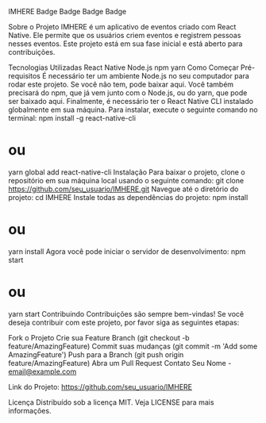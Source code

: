 IMHERE
Badge
Badge
Badge
Badge

Sobre o Projeto
IMHERE é um aplicativo de eventos criado com React Native. Ele permite que os usuários criem eventos e registrem pessoas nesses eventos. Este projeto está em sua fase inicial e está aberto para contribuições.

Tecnologias Utilizadas
React Native
Node.js
npm
yarn
Como Começar
Pré-requisitos
É necessário ter um ambiente Node.js no seu computador para rodar este projeto. Se você não tem, pode baixar aqui.
Você também precisará do npm, que já vem junto com o Node.js, ou do yarn, que pode ser baixado aqui.
Finalmente, é necessário ter o React Native CLI instalado globalmente em sua máquina. Para instalar, execute o seguinte comando no terminal:
npm install -g react-native-cli
# ou
yarn global add react-native-cli
Instalação
Para baixar o projeto, clone o repositório em sua máquina local usando o seguinte comando:
git clone https://github.com/seu_usuario/IMHERE.git
Navegue até o diretório do projeto:
cd IMHERE
Instale todas as dependências do projeto:
npm install
# ou
yarn install
Agora você pode iniciar o servidor de desenvolvimento:
npm start
# ou
yarn start
Contribuindo
Contribuições são sempre bem-vindas! Se você deseja contribuir com este projeto, por favor siga as seguintes etapas:

Fork o Projeto
Crie sua Feature Branch (git checkout -b feature/AmazingFeature)
Commit suas mudanças (git commit -m 'Add some AmazingFeature')
Push para a Branch (git push origin feature/AmazingFeature)
Abra um Pull Request
Contato
Seu Nome - email@example.com

Link do Projeto: https://github.com/seu_usuario/IMHERE

Licença
Distribuído sob a licença MIT. Veja LICENSE para mais informações.
